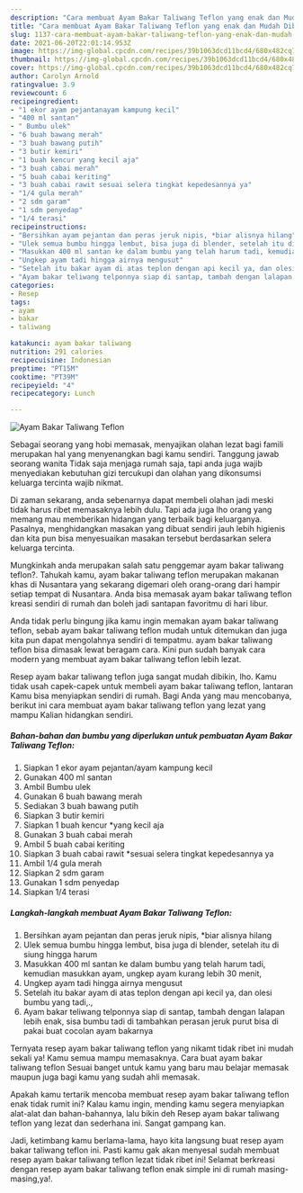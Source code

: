 ```yaml
---
description: "Cara membuat Ayam Bakar Taliwang Teflon yang enak dan Mudah Dibuat"
title: "Cara membuat Ayam Bakar Taliwang Teflon yang enak dan Mudah Dibuat"
slug: 1137-cara-membuat-ayam-bakar-taliwang-teflon-yang-enak-dan-mudah-dibuat
date: 2021-06-20T22:01:14.953Z
image: https://img-global.cpcdn.com/recipes/39b1063dcd11bcd4/680x482cq70/ayam-bakar-taliwang-teflon-foto-resep-utama.jpg
thumbnail: https://img-global.cpcdn.com/recipes/39b1063dcd11bcd4/680x482cq70/ayam-bakar-taliwang-teflon-foto-resep-utama.jpg
cover: https://img-global.cpcdn.com/recipes/39b1063dcd11bcd4/680x482cq70/ayam-bakar-taliwang-teflon-foto-resep-utama.jpg
author: Carolyn Arnold
ratingvalue: 3.9
reviewcount: 6
recipeingredient:
- "1 ekor ayam pejantanayam kampung kecil"
- "400 ml santan"
- " Bumbu ulek"
- "6 buah bawang merah"
- "3 buah bawang putih"
- "3 butir kemiri"
- "1 buah kencur yang kecil aja"
- "3 buah cabai merah"
- "5 buah cabai keriting"
- "3 buah cabai rawit sesuai selera tingkat kepedesannya ya"
- "1/4 gula merah"
- "2 sdm garam"
- "1 sdm penyedap"
- "1/4 terasi"
recipeinstructions:
- "Bersihkan ayam pejantan dan peras jeruk nipis, *biar alisnya hilang"
- "Ulek semua bumbu hingga lembut, bisa juga di blender, setelah itu di siung hingga harum"
- "Masukkan 400 ml santan ke dalam bumbu yang telah harum tadi, kemudian masukkan ayam, ungkep ayam kurang lebih 30 menit,"
- "Ungkep ayam tadi hingga airnya mengusut"
- "Setelah itu bakar ayam di atas teplon dengan api kecil ya, dan olesi bumbu yang tadi,.,"
- "Ayam bakar teliwang telponnya siap di santap, tambah dengan lalapan lebih enak, sisa bumbu tadi di tambahkan perasan jeruk purut bisa di pakai buat cocolan ayam bakarnya"
categories:
- Resep
tags:
- ayam
- bakar
- taliwang

katakunci: ayam bakar taliwang 
nutrition: 291 calories
recipecuisine: Indonesian
preptime: "PT15M"
cooktime: "PT39M"
recipeyield: "4"
recipecategory: Lunch

---
```



![Ayam Bakar Taliwang Teflon](https://img-global.cpcdn.com/recipes/39b1063dcd11bcd4/680x482cq70/ayam-bakar-taliwang-teflon-foto-resep-utama.jpg)

Sebagai seorang yang hobi memasak, menyajikan olahan lezat bagi famili merupakan hal yang menyenangkan bagi kamu sendiri. Tanggung jawab seorang  wanita Tidak saja menjaga rumah saja, tapi anda juga wajib menyediakan kebutuhan gizi tercukupi dan olahan yang dikonsumsi keluarga tercinta wajib nikmat.

Di zaman  sekarang, anda sebenarnya dapat membeli olahan jadi meski tidak harus ribet memasaknya lebih dulu. Tapi ada juga lho orang yang memang mau memberikan hidangan yang terbaik bagi keluarganya. Pasalnya, menghidangkan masakan yang dibuat sendiri jauh lebih higienis dan kita pun bisa menyesuaikan masakan tersebut berdasarkan selera keluarga tercinta. 



Mungkinkah anda merupakan salah satu penggemar ayam bakar taliwang teflon?. Tahukah kamu, ayam bakar taliwang teflon merupakan makanan khas di Nusantara yang sekarang digemari oleh orang-orang dari hampir setiap tempat di Nusantara. Anda bisa memasak ayam bakar taliwang teflon kreasi sendiri di rumah dan boleh jadi santapan favoritmu di hari libur.

Anda tidak perlu bingung jika kamu ingin memakan ayam bakar taliwang teflon, sebab ayam bakar taliwang teflon mudah untuk ditemukan dan juga kita pun dapat mengolahnya sendiri di tempatmu. ayam bakar taliwang teflon bisa dimasak lewat beragam cara. Kini pun sudah banyak cara modern yang membuat ayam bakar taliwang teflon lebih lezat.

Resep ayam bakar taliwang teflon juga sangat mudah dibikin, lho. Kamu tidak usah capek-capek untuk membeli ayam bakar taliwang teflon, lantaran Kamu bisa menyiapkan sendiri di rumah. Bagi Anda yang mau mencobanya, berikut ini cara membuat ayam bakar taliwang teflon yang lezat yang mampu Kalian hidangkan sendiri.

<!--inarticleads1-->

##### Bahan-bahan dan bumbu yang diperlukan untuk pembuatan Ayam Bakar Taliwang Teflon:

1. Siapkan 1 ekor ayam pejantan/ayam kampung kecil
1. Gunakan 400 ml santan
1. Ambil  Bumbu ulek
1. Gunakan 6 buah bawang merah
1. Sediakan 3 buah bawang putih
1. Siapkan 3 butir kemiri
1. Siapkan 1 buah kencur *yang kecil aja
1. Gunakan 3 buah cabai merah
1. Ambil 5 buah cabai keriting
1. Siapkan 3 buah cabai rawit *sesuai selera tingkat kepedesannya ya
1. Ambil 1/4 gula merah
1. Siapkan 2 sdm garam
1. Gunakan 1 sdm penyedap
1. Siapkan 1/4 terasi




<!--inarticleads2-->

##### Langkah-langkah membuat Ayam Bakar Taliwang Teflon:

1. Bersihkan ayam pejantan dan peras jeruk nipis, *biar alisnya hilang
1. Ulek semua bumbu hingga lembut, bisa juga di blender, setelah itu di siung hingga harum
1. Masukkan 400 ml santan ke dalam bumbu yang telah harum tadi, kemudian masukkan ayam, ungkep ayam kurang lebih 30 menit,
1. Ungkep ayam tadi hingga airnya mengusut
1. Setelah itu bakar ayam di atas teplon dengan api kecil ya, dan olesi bumbu yang tadi,.,
1. Ayam bakar teliwang telponnya siap di santap, tambah dengan lalapan lebih enak, sisa bumbu tadi di tambahkan perasan jeruk purut bisa di pakai buat cocolan ayam bakarnya




Ternyata resep ayam bakar taliwang teflon yang nikamt tidak ribet ini mudah sekali ya! Kamu semua mampu memasaknya. Cara buat ayam bakar taliwang teflon Sesuai banget untuk kamu yang baru mau belajar memasak maupun juga bagi kamu yang sudah ahli memasak.

Apakah kamu tertarik mencoba membuat resep ayam bakar taliwang teflon enak tidak rumit ini? Kalau kamu ingin, mending kamu segera menyiapkan alat-alat dan bahan-bahannya, lalu bikin deh Resep ayam bakar taliwang teflon yang lezat dan sederhana ini. Sangat gampang kan. 

Jadi, ketimbang kamu berlama-lama, hayo kita langsung buat resep ayam bakar taliwang teflon ini. Pasti kamu gak akan menyesal sudah membuat resep ayam bakar taliwang teflon lezat tidak ribet ini! Selamat berkreasi dengan resep ayam bakar taliwang teflon enak simple ini di rumah masing-masing,ya!.


